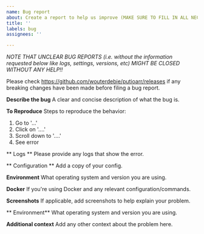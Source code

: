 ```yaml
---
name: Bug report
about: Create a report to help us improve (MAKE SURE TO FILL IN ALL NECESSARY INFO!)
title: ''
labels: bug
assignees: ''

---
```


*NOTE THAT UNCLEAR BUG REPORTS (i.e. without the information requested below like logs, settings, versions, etc) MIGHT BE CLOSED WITHOUT ANY HELP!!*

Please check https://github.com/wouterdebie/putioarr/releases if any breaking changes have been made before filing a bug report.

**Describe the bug**
A clear and concise description of what the bug is.

**To Reproduce**
Steps to reproduce the behavior:
1. Go to '...'
2. Click on '....'
3. Scroll down to '....'
4. See error

** Logs **
Please provide any logs that show the error.

** Configuration **
Add a copy of your config.

**Environment**
What operating system and version you are using.

**Docker**
If you're using Docker and any relevant configuration/commands.

**Screenshots**
If applicable, add screenshots to help explain your problem.

** Environment**
What operating system and version you are using.

**Additional context**
Add any other context about the problem here.
